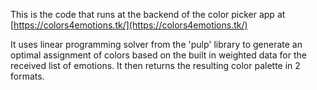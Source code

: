 This is the code that runs at the backend of the color picker app at [https://colors4emotions.tk/](https://colors4emotions.tk/)

It uses linear programming solver from the 'pulp' library to generate an optimal assignment of colors based on the built in weighted data for the received list of emotions.
It then returns the resulting color palette in 2 formats.
